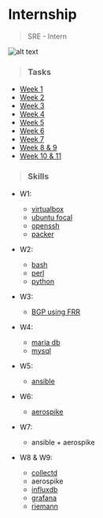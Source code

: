 # Internship

> SRE - Intern

![alt text](https://securecdn.pymnts.com/wp-content/uploads/2020/01/Score-Card-Company-Image-25.png "Company")

>### Tasks

* [Week 1](https://github.com/alwaysiamkk/Internship/tree/main/Week%201)
* [Week 2](https://github.com/alwaysiamkk/Internship/tree/main/Week%202)
* [Week 3](https://github.com/alwaysiamkk/Internship/tree/main/Week%203)
* [Week 4](https://github.com/alwaysiamkk/Internship/tree/main/Week%204)
* [Week 5](https://github.com/alwaysiamkk/Internship/tree/main/Week%205)
* [Week 6](https://github.com/alwaysiamkk/Internship/tree/main/Week%206)
* [Week 7](https://github.com/alwaysiamkk/Internship/tree/main/Week%207)
* [Week 8 & 9](https://github.com/alwaysiamkk/Internship/tree/main/Week%208)
* [Week 10 & 11](https://github.com/alwaysiamkk/Internship/tree/main/Week%209)


>### Skills
 
 * W1:
    * [virtualbox](https://www.virtualbox.org)
    * [ubuntu focal](https://releases.ubuntu.com/20.04/)
    * [openssh](https://www.openssh.com)
    * [packer](https://www.packer.io)
 
 * W2:
    * [bash](https://www.gnu.org/software/bash/)
    * [perl](https://www.perl.com/article/perl-and-cgi/)
    * [python](https://www.python.org)

* W3:
    * [BGP using FRR](https://docs.frrouting.org/en/latest/bgp.html)

* W4:
    * [maria db](https://mariadb.org)
    * [mysql](https://dev.mysql.com/doc/)

* W5:
    * [ansible](https://www.ansible.com)

* W6:
    * [aerospike](https://aerospike.com)

* W7:
    * ansible + aerospike

* W8 & W9:
    * [collectd](https://collectd.org)
    * aerospike
    * [influxdb](https://www.influxdata.com)
    * [grafana](https://grafana.com)
    * [riemann](https://riemann.io)
